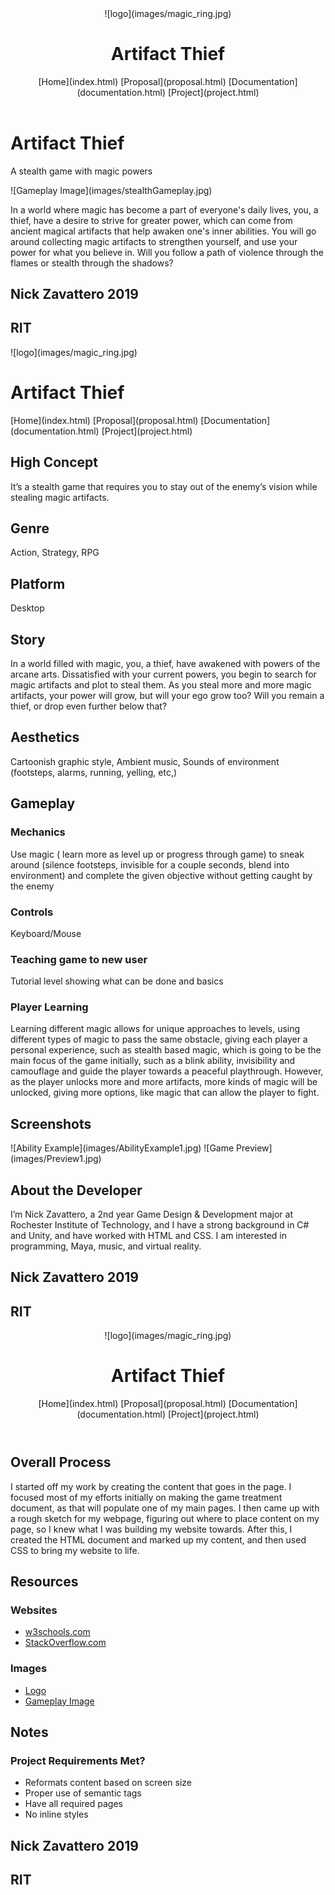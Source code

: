 <!-- index -->
<header>

<div id="topContainer">![logo](images/magic_ring.jpg)

# Artifact Thief

</div>

<div class="mainNav">

<nav class="mainNav">[Home](index.html) [Proposal](proposal.html) [Documentation](documentation.html) [Project](project.html)</nav>

</div>

</header>

<main id="indexPage">

<div id="contentLeft">

# Artifact Thief

A stealth game with magic powers

</div>

<div id="contentRight">![Gameplay Image](images/stealthGameplay.jpg)</div>

In a world where magic has become a part of everyone's daily lives, you, a thief, have a desire to strive for greater power, which can come from ancient magical artifacts that help awaken one's inner abilities. You will go around collecting magic artifacts to strengthen yourself, and use your power for what you believe in. Will you follow a path of violence through the flames or stealth through the shadows?

</main>

<footer>

<div id="footer">

## Nick Zavattero 2019

## RIT

</div>

</footer>

<!-- Proposal -->

<div id="topContainer">![logo](images/magic_ring.jpg)

# Artifact Thief

</div>

<div class="mainNav">

<nav class="mainNav">[Home](index.html) [Proposal](proposal.html) [Documentation](documentation.html) [Project](project.html)</nav>

</div>

<main id="mainPage">

<div class="pageContent">

## High Concept

It’s a stealth game that requires you to stay out of the enemy’s vision while stealing magic artifacts.

</div>

<div class="pageContent">

## Genre

Action, Strategy, RPG

</div>

<div class="pageContent">

## Platform

Desktop

</div>

<div class="pageContent">

## Story

In a world filled with magic, you, a thief, have awakened with powers of the arcane arts. Dissatisfied with your current powers, you begin to search for magic artifacts and plot to steal them. As you steal more and more magic artifacts, your power will grow, but will your ego grow too? Will you remain a thief, or drop even further below that?

</div>

<div class="pageContent">

## Aesthetics

Cartoonish graphic style, Ambient music, Sounds of environment (footsteps, alarms, running, yelling, etc,)

</div>

<div class="pageContent">

## Gameplay

### Mechanics

Use magic ( learn more as level up or progress through game) to sneak around (silence footsteps, invisible for a couple seconds, blend into environment) and complete the given objective without getting caught by the enemy

### Controls

Keyboard/Mouse

### Teaching game to new user

Tutorial level showing what can be done and basics

### Player Learning

Learning different magic allows for unique approaches to levels, using different types of magic to pass the same obstacle, giving each player a personal experience, such as stealth based magic, which is going to be the main focus of the game initially, such as a blink ability, invisibility and camouflage and guide the player towards a peaceful playthrough. However, as the player unlocks more and more artifacts, more kinds of magic will be unlocked, giving more options, like magic that can allow the player to fight.

</div>

<div class="pageContent">

## Screenshots

<div id="imageContainer">![Ability Example](images/AbilityExample1.jpg) ![Game Preview](images/Preview1.jpg)</div>

</div>

<div class="pageContent">

## About the Developer

I’m Nick Zavattero, a 2nd year Game Design & Development major at Rochester Institute of Technology, and I have a strong background in C# and Unity, and have worked with HTML and CSS. I am interested in programming, Maya, music, and virtual reality.

</div>

</main>

<footer>

<div id="footer">

## Nick Zavattero 2019

## RIT

</div>

</footer>

<!-- Documentation -->
<header>

<div id="topContainer">![logo](images/magic_ring.jpg)

# Artifact Thief

</div>

<div class="mainNav">

<nav class="mainNav">[Home](index.html) [Proposal](proposal.html) [Documentation](documentation.html) [Project](project.html)</nav>

</div>

</header>

<main id="mainPage">

<div class="pageContent">

## Overall Process

I started off my work by creating the content that goes in the page. I focused most of my efforts initially on making the game treatment document, as that will populate one of my main pages. I then came up with a rough sketch for my webpage, figuring out where to place content on my page, so I knew what I was building my website towards. After this, I created the HTML document and marked up my content, and then used CSS to bring my website to life.

</div>

<div class="pageContent">

## Resources

### Websites

*   [w3schools.com](https://www.w3schools.com)
*   [StackOverflow.com](https://stackoverflow.com)

### Images

*   [Logo](https://www.enworld.org/attachments/magic_ring-jpg.111688/)
*   [Gameplay Image](https://s3.amazonaws.com/prod-media.gameinformer.com/styles/body_default/s3/legacy-images/imagefeed/A%20Classic%20Stealth%20Series%20Returns%20From%20The%20Shadows%20/review610.jpg)

</div>

<div class="pageContent">

## Notes

### Project Requirements Met?

*   Reformats content based on screen size
*   Proper use of semantic tags
*   Have all required pages
*   No inline styles

</div>

</main>

<footer>

<div id="footer">

## Nick Zavattero 2019

## RIT

</div>

</footer>
